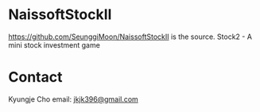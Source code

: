 # NaissoftStockII
https://github.com/SeunggiMoon/NaissoftStockII is the source.
Stock2 - A mini stock investment game

# Contact

Kyungje Cho email: jkjk396@gmail.com
